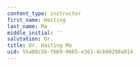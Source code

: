 ```yaml
---
content_type: instructor
first_name: Haiting
last_name: Ma
middle_initial: ''
salutation: Dr.
title: Dr. Haiting Ma
uid: 55a80c5b-f669-96b5-e361-4cb90298a914
---
```

